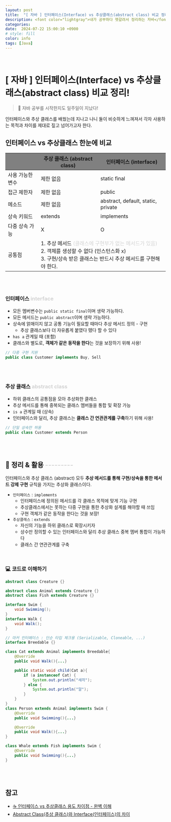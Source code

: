 ```yaml
---
layout: post
title:  "[ 자바 ] 인터페이스(Interface) vs 추상클래스(abstract class) 비교 정리!"
description: <font color="lightgray">내가 공부하다 헷갈려서 정리하는 자바</font><br/>📌 인터페이스 vs 추상클래스 뭐가 다르고 언제 쓸까?
categories: 
date:  2024-07-22 15:00:10 +0900
# style: fill
color: info
tags: [Java]
---
```


<script async src="https://pagead2.googlesyndication.com/pagead/js/adsbygoogle.js?client=ca-pub-7280083909521856"
     crossorigin="anonymous"></script>
<ins class="adsbygoogle"
     style="display:block; text-align:center;"
     data-ad-layout="in-article"
     data-ad-format="fluid"
     data-ad-client="ca-pub-7280083909521856"
     data-ad-slot="4964002703"></ins>
<script>
     (adsbygoogle = window.adsbygoogle || []).push({});
</script>

<br/>

# [ 자바 ] 인터페이스(Interface) vs 추상클래스(abstract class) 비교 정리! 

> 🌱 자바 공부를 시작한지도 일주일이 지났다!

인터페이스와 추상 클래스를 배웠는데 지나고 나니 둘이 비슷하게 느껴져서 각자 사용하는 목적과 차이를 제대로 짚고 넘어가고자 한다.

## 인터페이스 vs 추상클래스 한눈에 비교

<div class="table-responsive">
    <table class="table align-middle table-hover w-100 d-block d-md-table">
    <thead>
        <tr>
            <th style="background-color: gray"></th>
            <th style="background-color: gray">추상 클래스 (abstract class)</th>
            <th style="background-color: gray">인터페이스 (interface)</th>
        </tr>
    </thead>
    <tbody>
        <tr>
            <td>사용 가능한 변수</td>
            <td>제한 없음</td>
            <td>static final</td>
        </tr>
        <tr>
            <td>접근 제한자</td>
            <td>제한 없음</td>
            <td>public</td>
        </tr>
        <tr>
            <td>메소드</td>
            <td>제한 없음</td>
            <td>abstract, default, static, private</td>
        </tr>
        <tr>
            <td>상속 키워드</td>
            <td>extends</td>
            <td>implements</td>
        </tr>
        <tr>
            <td>다중 상속 가능</td>
            <td>X</td>
            <td>O</td>
        </tr>
        <tr>
            <td>공통점</td>
            <td colspan="2">
                1. 추상 메서드 <font color="lightgray">(클래스에 구현부가 없는 메서드가 있음)</font> <br/>
                2. 객체를 생성할 수 없다 (인스턴스화 x)<br/>
                3. 구현/상속 받은 클래스는 반드시 추상 메서드를 구현해야 한다.<br/>
            </td>
        </tr>
    </tbody>
    </table>
</div>

<br/><br/>

### 인터페이스 <font color='lightgray'>interface</font>

- 모든 멤버변수는 <code>public static final</code>이며 생략 가능하다.
- 모든 메서드는 <code>public abstract</code>이며 생략 가능하다.
- 상속에 얽매이지 않고 공통 기능이 필요할 때마다 추상 메서드 정의 - 구현
  - 추상 클래스보다 더 자유롭게 붙였다 뗐다 할 수 있다
- `has a` 관계일 때 (포함)
- 클래스와 별도로, <strong>객체가 같은 동작을 한다</strong>는 것을 보장하기 위해 사용!

```java
// 다중 구현 지원
public class Customer implements Buy, Sell
```


<br/><br/>

### 추상 클래스 <font color='lightgray'>abstract class</font>

- 하위 클래스의 공통점을 모아 추상화한 클래스
- 추상 메서드를 통해 중복되는 클래스 멤버들을 통합 및 확장 가능
- `is a` 관계일 때 (상속)
- 인터페이스와 달리, 추상 클래스는 <strong>클래스 간 연관관계를 구축</strong>하기 위해 사용!

```java
// 단일 상속만 허용
public class Customer extends Person
```

<br/><br/>

## 📌 정리 & 활용 <font color='lightgray'>---------</font>

인터페이스와 추상 클래스 (abstract) 모두 <strong>추상 메서드를 통해 구현/상속을 통한 메서드 강제 구현</strong> 규칙을 가지는 추상화 클래스이다.

- <code>인터페이스</code> : `implements`
  - 인터페이스에 정의된 메서드를 각 클래스 목적에 맞게 기능 구현
  - 추상클래스에서는 못하는 다중 구현을 통한 추상화 설계를 해야할 때 쓰임
  - 구현 객체가 같은 동작을 한다는 것을 보장!
- <code>추상클래스</code> : `extends`
  - 자신의 기능을 하위 클래스로 확장시키자
  - 상수만 정의할 수 있는 인터페이스와 달리 추상 클래스 중복 멤버 통합이 가능하다
  - 클래스 간 연관관계를 구축

<br/>

### 💻 코드로 이해하기

```java
abstract class Creature {}

abstract class Animal extends Creature {}
abstract class Fish extends Creature {}

interface Swim {
    void Swimming();
}
interface Walk {
    void Walk();
}

// 마커 인터페이스 : 단순 타입 체크용 (Serializable, Cloneable, ...)
interface Breedable {}

class Cat extends Animal implements Breedable{
    @Override
    public void Walk(){...}

    public static void child(Cat a){
        if (a instanceof Cat) {
            System.out.println("새끼");
        } else {
            System.out.println("알");
        }
    }
}
class Person extends Animal implements Swim {
    @Override
    public void Swimming(){...}

    @Override
    public void Walk(){...}
}

class Whale extends Fish implements Swim {
    @Override
    public void Swimming(){...}
}
```

<br/><br/>

## 참고

- [ ☕ 인터페이스 vs 추상클래스 용도 차이점 - 완벽 이해 ](https://inpa.tistory.com/entry/JAVA-%E2%98%95-%EC%9D%B8%ED%84%B0%ED%8E%98%EC%9D%B4%EC%8A%A4-vs-%EC%B6%94%EC%83%81%ED%81%B4%EB%9E%98%EC%8A%A4-%EC%B0%A8%EC%9D%B4%EC%A0%90-%EC%99%84%EB%B2%BD-%EC%9D%B4%ED%95%B4%ED%95%98%EA%B8%B0)
- [ Abstract Class(추상 클래스)와 Interface(인터페이스)의 차이 ](https://2jinishappy.tistory.com/281)

<br/><br/><br/>


